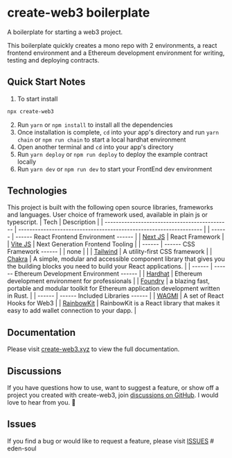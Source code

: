 # create-web3 boilerplate

A boilerplate for starting a web3 project.

This boilerplate quickly creates a mono repo with 2 environments, a react frontend environment and a Ethereum development environment for writing, testing and deploying contracts.

## Quick Start Notes

1.  To start install

```bash
npx create-web3
```

2.  Run `yarn` or `npm install` to install all the dependencies
3.  Once installation is complete, `cd` into your app's directory and run `yarn chain` or `npm run chain` to start a local hardhat environment
4.  Open another terminal and `cd` into your app's directory
5.  Run `yarn deploy` or `npm run deploy` to deploy the example contract locally
6.  Run `yarn dev` or `npm run dev` to start your FrontEnd dev environment

## Technologies

This project is built with the following open source libraries, frameworks and languages. User choice of framework used, available in plain js or typescript.
| Tech | Description |
| --------------------------------------------- | ------------------------------------------------------------------ |
| ------ | ------ React Frontend Environment ------ |
| [Next JS](https://nextjs.org/) | React Framework |
| [Vite JS](https://vitejs.dev/) | Next Generation Frontend Tooling |
| ------ | ------ CSS Framework ------ |
| none | |
| [Tailwind](https://tailwindcss.com/) | A utility-first CSS framework |
| [Chakra](https://chakra-ui.com/) | A simple, modular and accessible component library that gives you the building blocks you need to build your React applications. |
| ------ | ------ Ethereum Development Environment ------ |
| [Hardhat](https://hardhat.org/) | Ethereum development environment for professionals |
| [Foundry](https://getfoundry.sh/) | a blazing fast, portable and modular toolkit for Ethereum application development written in Rust. |
| ------ | ------ Included Libraries ------ |
| [WAGMI](https://wagmi.sh/) | A set of React Hooks for Web3 |
| [RainbowKit](https://www.rainbowkit.com/docs/introduction) | RainbowKit is a React library that makes it easy to add wallet connection to your dapp. |

## Documentation

Please visit [create-web3.xyz](https://create-web3.xyz) to view the full documentation.

## Discussions

If you have questions how to use, want to suggest a feature, or show off a project you created with create-web3, join [discussions on GitHub](https://github.com/e-roy/create-web3/discussions). I would love to hear from you. 🙂

## Issues

If you find a bug or would like to request a feature, please visit [ISSUES](https://github.com/e-roy/create-web3/issues)
#   e d e n - s o u l  
 